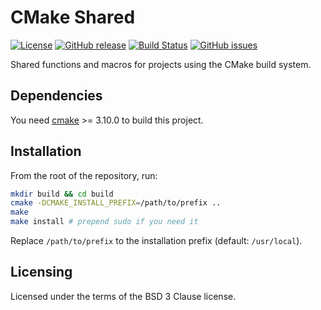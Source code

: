 CMake Shared
============

[![License](https://img.shields.io/badge/License-BSD%203--Clause-blue.svg)](https://opensource.org/licenses/BSD-3-Clause)
[![GitHub release](https://img.shields.io/github/release/lirios/cmake-shared.svg)](https://github.com/lirios/cmake-shared)
[![Build Status](https://travis-ci.org/lirios/cmake-shared.svg?branch=master)](https://travis-ci.org/lirios/cmake-shared)
[![GitHub issues](https://img.shields.io/github/issues/lirios/cmake-shared.svg)](https://github.com/lirios/cmake-shared/issues)

Shared functions and macros for projects using the CMake build system.

## Dependencies

You need [cmake](https://cmake.org/) >= 3.10.0 to build this project.

## Installation

From the root of the repository, run:

```sh
mkdir build && cd build
cmake -DCMAKE_INSTALL_PREFIX=/path/to/prefix ..
make
make install # prepend sudo if you need it
```

Replace `/path/to/prefix` to the installation prefix (default: `/usr/local`).

## Licensing

Licensed under the terms of the BSD 3 Clause license.
